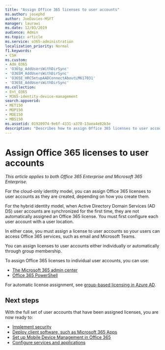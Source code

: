 ```yaml
---
title: "Assign Office 365 licenses to user accounts"
ms.author: josephd
author: JoeDavies-MSFT
manager: laurawi
ms.date: 12/03/2019
audience: Admin
ms.topic: article
ms.service: o365-administration
localization_priority: Normal
f1.keywords:
- CSH
ms.custom: 
- Adm_O365
- 'O365p_AddUsersWithDirSync'
- 'O365M_AddUsersWithDirSync'
- 'O365E_HRCSetupAADConnectAboutLM617031'
- 'O365E_AddUsersWithDirSync'
ms.collection:
- Ent_O365
- M365-identity-device-management
search.appverid:
- MET150
- MOP150
- MOE150
- MBS150
ms.assetid: 01920974-9e6f-4331-a370-13aea4e82b3e
description: "Describes how to assign Office 365 licenses to user accounts, either individually or based on group membership."
---
```


# Assign Office 365 licenses to user accounts

*This article applies to both Office 365 Enterprise and Microsoft 365 Enterprise.*

For the cloud-only identity model, you can assign Office 365 licenses to user accounts as they are created, depending on how you create them.

For the hybrid identity model, when Active Directory Domain Services (AD DS) user accounts are synchronized for the first time, they are not automatically assigned an Office 365 license. You must first configure each user account with a user location.

In either case, you must assign a license to user accounts so your users can access Office 365 services, such as email and Microsoft Teams.

You can assign licenses to user accounts either individually or automatically through group membership.

To assign Office 365 licenses to individual user accounts, you can use:

- [The Microsoft 365 admin center](https://docs.microsoft.com/office365/admin/subscriptions-and-billing/assign-licenses-to-users)
- [Office 365 PowerShell](https://docs.microsoft.com/office365/enterprise/powershell/assign-licenses-to-user-accounts-with-office-365-powershell)

For automatic license assignment, see [group-based licensing in Azure AD](https://docs.microsoft.com/azure/active-directory/fundamentals/active-directory-licensing-whatis-azure-portal).

## Next steps

With the full set of user accounts that have been assigned licenses, you are now ready to:

- [Implement security](https://docs.microsoft.com/microsoft-365/security/office-365-security/security-roadmap)
- [Deploy client software, such as Microsoft 365 Apps](https://docs.microsoft.com/DeployOffice/deployment-guide-microsoft-365-apps)
- [Set up Mobile Device Management in Office 365](https://support.office.com/article/set-up-mobile-device-management-mdm-in-office-365-dd892318-bc44-4eb1-af00-9db5430be3cd)
- [Configure services and applications](configure-services-and-applications.md)
